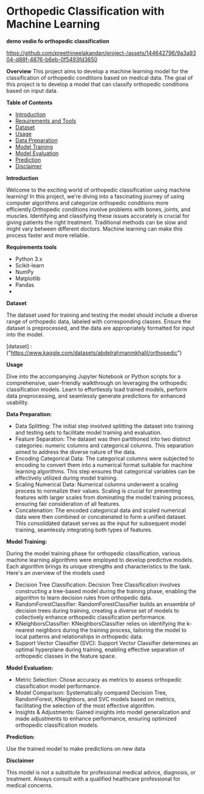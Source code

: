 **Orthopedic Classification with Machine Learning**
================================

**demo vedio fo orthopedic classification**

https://github.com/preethineelakandan/project-/assets/144642796/9a3a9304-d88f-4876-b6eb-0f5493fd3650



**Overview**
This project aims to develop a machine learning model for the classification of orthopedic conditions based on medical data. The goal of this project is to develop a model that can  classify orthopedic conditions based on input data.

**Table of Contents**
  
- [Introduction](#introduction)
- [Requirements and Tools](#requirements-tools)
- [Dataset](#dataset)
- [Usage](#usage)
- [Data Preparation](#data-preparation)
- [Model Training](#model-training)
- [Model Evaluation](#model-evaluation)
- [Prediction](#prediction)
- [Disclaimer](#disclaimer)


**Introduction**

Welcome to the exciting world of orthopedic classification using machine learning! In this project, we're diving into a fascinating journey of using computer algorithms and categorize orthopedic conditions more efficiently.Orthopedic conditions involve problems with bones, joints, and muscles. Identifying and classifying these issues accurately is crucial for giving patients the right treatment. Traditional methods can be slow and might vary between different doctors. Machine learning can make this process faster and more reliable.

**Requirements tools**

- Python 3.x
- Scikit-learn
- NumPy
- Matplotlib
- Pandas
- 
**Dataset**
  
The dataset used for training and testing the model should include a diverse range of orthopedic data, labeled with corresponding classes. Ensure the dataset is preprocessed, and the data are appropriately formatted for input into the model.

[dataset] : ("https://www.kaggle.com/datasets/abdelrahmanmkhalil/orthopedic")

**Usage**

 Dive into the accompanying Jupyter Notebook or Python scripts for a comprehensive, user-friendly walkthrough on leveraging the orthopedic classification models. Learn to effortlessly load trained models, perform data preprocessing, and seamlessly generate predictions for enhanced usability.
 
**Data Preparation:**

- Data Splitting:
   The initial step involved splitting the dataset into training and testing sets to facilitate model training and evaluation.
- Feature Separation:
   The dataset was then partitioned into two distinct categories: numeric columns and categorical columns. This separation aimed to address the diverse nature of the data.
- Encoding Categorical Data:
    The categorical columns were subjected to encoding to convert them into a numerical format suitable for machine learning algorithms. This step ensures that categorical variables can be effectively utilized during model training.
- Scaling Numerical Data:
    Numerical columns underwent a scaling process to normalize their values. Scaling is crucial for preventing features with larger scales from dominating the model training process, ensuring fair consideration of all features.
- Concatenation:
    The encoded categorical data and scaled numerical data were then combined or concatenated to form a unified dataset. This consolidated dataset serves as the input for subsequent model training, seamlessly integrating both types of features.
  
**Model Training:**

During the model training phase for orthopedic classification, various machine learning algorithms were employed to develop predictive models. Each algorithm brings its unique strengths and characteristics to the task. Here's an overview of the models used
      
- Decision Tree Classification:
    Decision Tree Classification involves constructing a tree-based model during the training phase, enabling the algorithm to learn decision rules from orthopedic data.
- RandomForestClassifier:
     RandomForestClassifier builds an ensemble of decision trees during training, creating a diverse set of models to collectively enhance orthopedic classification performance.
- KNeighborsClassifier:
    KNeighborsClassifier relies on identifying the k-nearest neighbors during the training process, tailoring the model to local patterns and relationships in orthopedic data.
- Support Vector Classifier (SVC):
   Support Vector Classifier determines an optimal hyperplane during training, enabling effective separation of orthopedic classes in the feature space.

**Model Evaluation:**

- Metric Selection:
Chose accuracy as metrics to assess orthopedic classification model performance.
- Model Comparison:
Systematically compared Decision Tree, RandomForest, KNeighbors, and SVC models based on metrics, facilitating the selection of the most effective algorithm.
- Insights & Adjustments:
Gained insights into model generalization and made adjustments to enhance performance, ensuring optimized orthopedic classification models.

**Prediction:**

   Use the trained model to make predictions on new data
   
**Disclaimer**

This model is not a substitute for professional medical advice, diagnosis, or treatment. Always consult with a qualified healthcare professional for medical concerns.





  
